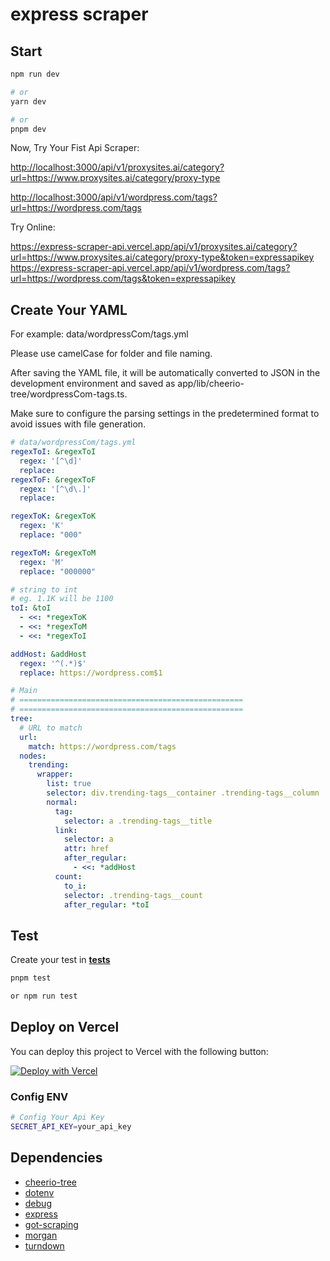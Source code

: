 # express scraper

## Start

```bash
npm run dev

# or
yarn dev

# or
pnpm dev

```

Now, Try Your Fist Api Scraper:

<http://localhost:3000/api/v1/proxysites.ai/category?url=https://www.proxysites.ai/category/proxy-type>

<http://localhost:3000/api/v1/wordpress.com/tags?url=https://wordpress.com/tags>

Try Online:

<https://express-scraper-api.vercel.app/api/v1/proxysites.ai/category?url=https://www.proxysites.ai/category/proxy-type&token=expressapikey>
<https://express-scraper-api.vercel.app/api/v1/wordpress.com/tags?url=https://wordpress.com/tags&token=expressapikey>

## Create Your YAML

For example: data/wordpressCom/tags.yml

Please use camelCase for folder and file naming.

After saving the YAML file, it will be automatically converted to JSON in the development environment and saved as app/lib/cheerio-tree/wordpressCom-tags.ts.

Make sure to configure the parsing settings in the predetermined format to avoid issues with file generation.

```yaml
# data/wordpressCom/tags.yml
regexToI: &regexToI
  regex: '[^\d]'
  replace:
regexToF: &regexToF
  regex: '[^\d\.]'
  replace:

regexToK: &regexToK
  regex: 'K'
  replace: "000"

regexToM: &regexToM
  regex: 'M'
  replace: "000000"

# string to int
# eg. 1.1K will be 1100
toI: &toI
  - <<: *regexToK
  - <<: *regexToM
  - <<: *regexToI

addHost: &addHost
  regex: '^(.*)$'
  replace: https://wordpress.com$1

# Main
# ==================================================
# ==================================================
tree:
  # URL to match
  url:
    match: https://wordpress.com/tags
  nodes:
    trending:
      wrapper:
        list: true
        selector: div.trending-tags__container .trending-tags__column
        normal:
          tag:
            selector: a .trending-tags__title
          link:
            selector: a
            attr: href
            after_regular:
              - <<: *addHost
          count:
            to_i:
            selector: .trending-tags__count
            after_regular: *toI
```

## Test

Create your test in [__tests__](__tests__/CheerioTree.ts)

```bash
pnpm test

or npm run test
```

## Deploy on Vercel

You can deploy this project to Vercel with the following button:

[![Deploy with Vercel](https://vercel.com/button)](https://vercel.com/import/project?template=https://github.com/serping/express-scraper)

### Config ENV

```bash
# Config Your Api Key
SECRET_API_KEY=your_api_key
```

## Dependencies

- [cheerio-tree](https://github.com/serping/cheerio-tree)
- [dotenv](https://www.npmjs.com/package/dotenv)
- [debug](https://www.npmjs.com/package/debug)
- [express](https://github.com/expressjs/express)
- [got-scraping](https://www.npmjs.com/package/got-scraping)
- [morgan](https://www.npmjs.com/package/morgan)
- [turndown](https://www.npmjs.com/package/turndown)
